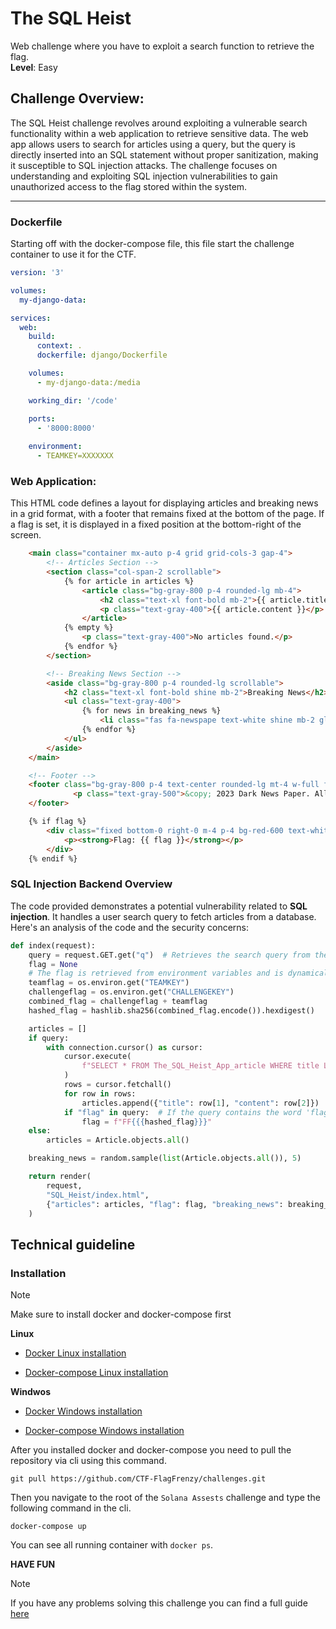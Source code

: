 # The SQL Heist

Web challenge where you have to exploit a search function to retrieve the flag.  
**Level**: Easy



## Challenge Overview:

 The SQL Heist challenge revolves around exploiting a vulnerable search functionality within a web application to retrieve sensitive data. 
 The web app allows users to search for articles using a query, but the query is directly inserted into an SQL statement without proper sanitization, 
 making it susceptible to SQL injection attacks.
 The challenge focuses on understanding and exploiting SQL injection vulnerabilities to gain unauthorized access to the flag stored within the system.

---

### Dockerfile

Starting off with the docker-compose file, this file start the challenge container to use it for the CTF. 

```yml
version: '3'

volumes:
  my-django-data:

services:
  web:
    build:
      context: .
      dockerfile: django/Dockerfile

    volumes:
      - my-django-data:/media

    working_dir: '/code'

    ports:
      - '8000:8000'
      
    environment:
      - TEAMKEY=XXXXXXX
```

### Web Application:

This HTML code defines a layout for displaying articles and breaking news in a grid format, with a footer that remains fixed at the bottom of the page. If a flag is set, it is displayed in a fixed position at the bottom-right of the screen.


```html
    <main class="container mx-auto p-4 grid grid-cols-3 gap-4">
        <!-- Articles Section -->
        <section class="col-span-2 scrollable">
            {% for article in articles %}
                <article class="bg-gray-800 p-4 rounded-lg mb-4">
                    <h2 class="text-xl font-bold mb-2">{{ article.title }}</h2>
                    <p class="text-gray-400">{{ article.content }}</p>
                </article>
            {% empty %}
                <p class="text-gray-400">No articles found.</p>
            {% endfor %}
        </section>

        <!-- Breaking News Section -->
        <aside class="bg-gray-800 p-4 rounded-lg scrollable">
            <h2 class="text-xl font-bold shine mb-2">Breaking News</h2>
            <ul class="text-gray-400">
                {% for news in breaking_news %}
                    <li class="fas fa-newspape text-white shine mb-2 glow-red">{{ news.title }}</li>
                {% endfor %}
            </ul>
        </aside>
    </main>

    <!-- Footer -->
    <footer class="bg-gray-800 p-4 text-center rounded-lg mt-4 w-full fixed bottom-0">
              <p class="text-gray-500">&copy; 2023 Dark News Paper. All rights reserved.</p>
    </footer>

    {% if flag %}
        <div class="fixed bottom-0 right-0 m-4 p-4 bg-red-600 text-white rounded-lg">
            <p><strong>Flag: {{ flag }}</strong></p>
        </div>
    {% endif %}
```


### SQL Injection Backend Overview

The code provided demonstrates a potential vulnerability related to **SQL injection**. It handles a user search query to fetch articles from a database. Here's an analysis of the code and the security concerns:

```python
def index(request):
    query = request.GET.get("q")  # Retrieves the search query from the GET request
    flag = None
    # The flag is retrieved from environment variables and is dynamically generated
    teamflag = os.environ.get("TEAMKEY")
    challengeflag = os.environ.get("CHALLENGEKEY")
    combined_flag = challengeflag + teamflag
    hashed_flag = hashlib.sha256(combined_flag.encode()).hexdigest()

    articles = []
    if query:
        with connection.cursor() as cursor:
            cursor.execute(
                f"SELECT * FROM The_SQL_Heist_App_article WHERE title LIKE '%{query}%' OR content LIKE '%{query}%'"
            )
            rows = cursor.fetchall()
            for row in rows:
                articles.append({"title": row[1], "content": row[2]})
            if "flag" in query:  # If the query contains the word 'flag', it will show the flag
                flag = f"FF{{{hashed_flag}}}"
    else:
        articles = Article.objects.all()

    breaking_news = random.sample(list(Article.objects.all()), 5)

    return render(
        request,
        "SQL_Heist/index.html",
        {"articles": articles, "flag": flag, "breaking_news": breaking_news},
    )
```


## Technical guideline

### Installation

> [!NOTE]
> Make sure to install docker and docker-compose first

**Linux**

- [Docker Linux installation](https://docs.docker.com/engine/install/ubuntu/)

- [Docker-compose Linux installation](https://docs.docker.com/compose/install/linux/)

**Windwos**

- [Docker Windows installation](https://docs.docker.com/desktop/setup/install/windows-install/)

- [Docker-compose Windows installation](https://docs.docker.com/compose/install/)

After you installed docker and docker-compose you need to pull the repository via cli using this command.

```
git pull https://github.com/CTF-FlagFrenzy/challenges.git
```

Then you navigate to the root of the `Solana Assests` challenge and type the following command in the cli.

```
docker-compose up
```

You can see all running container with `docker ps`.

**HAVE FUN**

> [!NOTE]
> If you have any problems solving this challenge you can find a full guide [here](https://github.com/CTF-FlagFrenzy/challenges/blob/main/The_SQL_Heist/writeup.md)